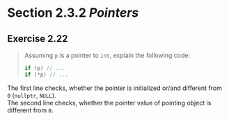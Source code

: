 # Section 2.3.2 _Pointers_

## Exercise 2.22

> Assuming `p` is a pointer to `int`, explain the following code:
>
> ```cpp
> if (p) // ...
> if (*p) // ...
> ```

The first line checks, whether the pointer is initialized or/and different from `0` (`nullptr`, `NULL`).  
The second line checks, whether the pointer value of pointing object is different from `0`.
